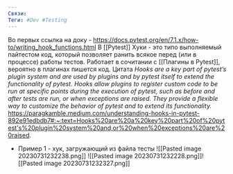 ```yaml
---
Связи:
Теги: #Dev #Testing
---
```

Во первых ссылка на доку - https://docs.pytest.org/en/7.1.x/how-to/writing_hook_functions.html
В [[Pytest]] Хуки - это типо выполняемый пайтестом код, который позволяет ранить всякое перед (или в процессе) работы тестов. Работает в сочитании с [[Плагины в Pytest]], вероятно в плагинах пишется код.
Цитата
_Hooks are a key part of pytest’s plugin system and are used by plugins and by pytest itself to extend the functionality of pytest. Hooks allow plugins to register custom code to be run at specific points during the execution of pytest, such as before and after tests are run, or when exceptions are raised. They provide a flexible way to customize the behavior of pytest and to extend its functionality._
https://paragkamble.medium.com/understanding-hooks-in-pytest-892e91edbdb7#:~:text=Hooks%20are%20a%20key%20part%20of%20pytest's%20plugin%20system%20and,or%20when%20exceptions%20are%20raised.
- Пример 1 - хук, загружающий из файла тесты
![[Pasted image 20230731232238.png]]
![[Pasted image 20230731232228.png]]![[Pasted image 20230731232327.png]]